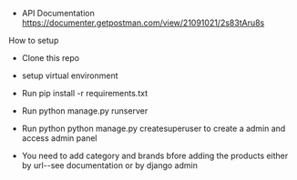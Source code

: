 - API Documentation https://documenter.getpostman.com/view/21091021/2s83tAru8s


 How to setup
- Clone this repo
- setup virtual environment
- Run pip install -r requirements.txt
- Run python manage.py runserver
- Run python python manage.py createsuperuser to create a admin and access admin panel


- You need to add category and brands bfore adding the products either by url--see documentation or by django admin
